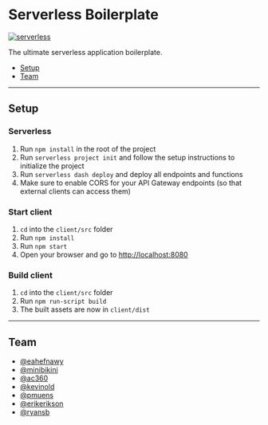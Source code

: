 # Serverless Boilerplate
[![serverless](http://public.serverless.com/badges/v3.svg)](http://www.serverless.com)

The ultimate serverless application boilerplate.

- [Setup](#setup)
- [Team](#team)

---

## Setup

### Serverless
1. Run `npm install` in the root of the project
2. Run `serverless project init` and follow the setup instructions to initialize the project
3. Run `serverless dash deploy` and deploy all endpoints and functions
4. Make sure to enable CORS for your API Gateway endpoints (so that external clients can access them)

### Start client
1. `cd` into the `client/src` folder
2. Run `npm install`
3. Run `npm start`
4. Open your browser and go to [http://localhost:8080](http://localhost:8080)

### Build client
1. `cd` into the `client/src` folder
2. Run `npm run-script build`
3. The built assets are now in `client/dist`

---

## Team
* [@eahefnawy](https://github.com/eahefnawy)
* [@minibikini](https://github.com/minibikini)
* [@ac360](https://github.com/ac360)
* [@kevinold](https://github.com/kevinold)
* [@pmuens](https://github.com/pmuens)
* [@erikerikson](https://github.com/erikerikson)
* [@ryansb](https://github.com/ryansb)

